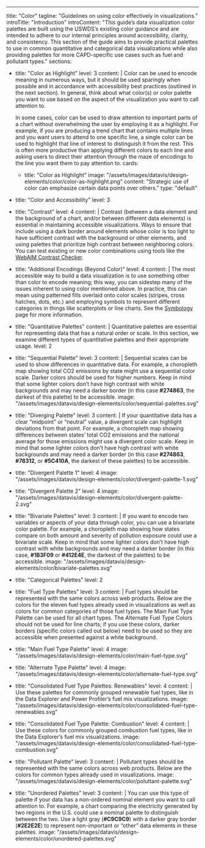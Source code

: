 ---
title: "Color"
tagline: "Guidelines on using color effectively in visualizations."
introTitle: "Introduction"
introContent: "This guide’s data visualization color palettes are built using the USWDS’s existing color guidance and are intended to adhere to our internal principles around accessibility, clarity, and consistency. This section of the guide aims to provide practical palettes to use in common quantitative and categorical data visualizations while also providing palettes for more CAPD-specific use cases such as fuel and pollutant types."
sections:
  - title: "Color as Highlight"
    level: 3
    content: |
      Color can be used to encode meaning in numerous ways, but it should be used sparingly when possible and in accordance with accessibility best practices (outlined in the next section). In general, think about what color(s) or color palette you want to use based on the aspect of the visualization you want to call attention to.

      In some cases, color can be used to draw attention to important parts of a chart without overwhelming the user by employing it as a highlight. For example, if you are producing a trend chart that contains multiple lines and you want users to attend to one specific line, a single color can be used to highlight that line of interest to distinguish it from the rest. This is often more productive than applying different colors to each line and asking users to direct their attention through the maze of encodings to the line you want them to pay attention to.
    cards:
    - title: "Color as Highlight"
      image: "/assets/images/datavis/design-elements/color/color-as-highlight.png"
      content: "Strategic use of color can emphasize certain data points over others."
      type: "default"  
  - title: "Color and Accessibility"
    level: 3
  - title: "Contrast"
    level: 4
    content: |
          Contrast (between a data element and the background of a chart, and/or between different data elements) is essential in maintaining accessible visualizations. Ways to ensure that include using a dark border around elements whose color is too light to have sufficient contrast with the background or other elements, and using palettes that prioritize high contrast between neighboring colors. You can test existing or new color combinations using tools like the [WebAIM Contrast Checker](https://webaim.org/resources/contrastchecker/).
  - title: "Additional Encodings (Beyond Color)"
    level: 4
    content: |
      The most accessible way to build a data visualization is to use something other than color to encode meaning; this way, you can sidestep many of the issues inherent to using color mentioned above. In practice, this can mean using patterned fills overlaid onto color scales (stripes, cross hatches, dots, etc.) and employing symbols to represent different categories in things like scatterplots or line charts. See the [Symbology](#/datavis/design-elements/symbology) page for more information.
  - title: "Quantitative Palettes"
    content: |
      Quantitative palettes are essential for representing data that has a natural order or scale. In this section, we examine different types of quantitative palettes and their appropriate usage.
    level: 2
  - title: "Sequential Palette"
    level: 3
    content: |
      Sequential scales can be used to show differences in quantitative data. For example, a choropleth map showing total CO2 emissions by state might use a sequential color scale. Darker colors should be used for higher numbers. Keep in mind that some lighter colors don’t have high contrast with white backgrounds and may need a darker border (in this case **#274863**, the darkest of this palette) to be accessible.
    image: "/assets/images/datavis/design-elements/color/sequential-palettes.svg"
  - title: "Diverging Palette"
    level: 3
    content: |
     If your quantitative data has a clear “midpoint” or “neutral” value, a divergent scale can highlight deviations from that point. For example, a choropleth map showing differences between states’ total CO2 emissions and the national average for those emissions might use a divergent color scale. Keep in mind that some lighter colors don’t have high contrast with white backgrounds and may need a darker border (in this case **#274863**, **#78312**, or **#5C410A**, the darkest of these palettes) to be accessible.
  - title: "Divergent Palette 1"
    level: 4
    image: "/assets/images/datavis/design-elements/color/divergent-palette-1.svg"
  - title: "Divergent Palette 2"
    level: 4
    image: "/assets/images/datavis/design-elements/color/divergent-palette-2.svg"
  - title: "Bivariate Palettes"
    level: 3
    content: |
       If you want to encode two variables or aspects of your data through color, you can use a bivariate color palette. For example, a choropleth map showing how states compare on both amount and severity of pollution exposure could use a bivariate scale. Keep in mind that some lighter colors don’t have high contrast with white backgrounds and may need a darker border (in this case, **#1B3F09** or **#412E4E**, the darkest of the palettes) to be accessible.
    image: "/assets/images/datavis/design-elements/color/bivariate-palettes.svg"
  - title: "Categorical Palettes"
    level: 2
  - title: "Fuel Type Palettes"
    level: 3
    content: |
      Fuel types should be represented with the same colors across web products. Below are the colors for the eleven fuel types already used in visualizations as well as colors for common categories of those fuel types. The Main Fuel Type Palette can be used for all chart types. The Alternate Fuel Type Colors should not be used for line charts; if you use these colors, darker borders (specific colors called out below) need to be used so they are accessible when presented against a white background.
  - title: "Main Fuel Type Palette"
    level: 4
    image: "/assets/images/datavis/design-elements/color/main-fuel-type.svg"
  - title: "Alternate Type Palette"
    level: 4
    image: "/assets/images/datavis/design-elements/color/alternate-fuel-type.svg"
  - title: "Consolidated Fuel Type Palettes: Renewables"
    level: 4
    content: |
       Use these palettes for commonly grouped renewable fuel types, like in the Data Explorer and Power Profiler’s fuel mix visualizations.
    image: "/assets/images/datavis/design-elements/color/consolidated-fuel-type-renewables.svg"
  - title: "Consolidated Fuel Type Palette: Combustion"
    level: 4
    content: |
       Use these colors for commonly grouped combustion fuel types, like in the Data Explorer’s fuel mix visualizations.
    image: "/assets/images/datavis/design-elements/color/consolidated-fuel-type-combustion.svg"
  - title: "Pollutant Palette"
    level: 3
    content: |
       Pollutant types should be represented with the same colors across web products. Below are the colors for common types already used in visualizations.
    image: "/assets/images/datavis/design-elements/color/poluttant-palette.svg"
  - title: "Unordered Palettes"
    level: 3
    content: |
       You can use this type of palette if your data has a non-ordered nominal element you want to call attention to. For example, a chart comparing the electricity generated by two regions in the U.S. could use a nominal palette to distinguish between the two. Use a light gray (**#C9C9C9**) with a darker gray border (**#2E2E2E**) to represent non-important or “other” data elements in these palettes.
    image: "/assets/images/datavis/design-elements/color/unordered-palettes.svg"

